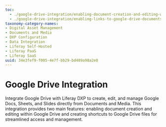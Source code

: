 ```yaml
---
toc:
  - ./google-drive-integration/enabling-document-creation-and-editing-with-google-drive.md
  - ./google-drive-integration/enabling-links-to-google-drive-documents.md
taxonomy-category-names:
- Digital Asset Management
- Documents and Media
- DXP Configuration
- Data Integration
- Liferay Self-Hosted
- Liferay PaaS
- Liferay SaaS
uuid: 34e3fef9-f005-4e7f-bb29-bd489a98a2e0
---
```


# Google Drive Integration

Integrate Google Drive with Liferay DXP to create, edit, and manage Google Docs, Sheets, and Slides directly from Documents and Media. This integration provides two main features: enabling document creation and editing within Google Drive and creating shortcuts to Google Drive files for streamlined access and management.
